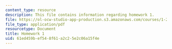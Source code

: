 ```yaml
---
content_type: resource
description: This file contains information regarding homework 1.
file: https://ol-ocw-studio-app-production.s3.amazonaws.com/courses/1-264j-database-internet-and-systems-integration-technologies-fall-2013/61ed459bef548f61a2c25e2c06a15f4e_MIT1_264JF13_HW1.pdf
file_type: application/pdf
resourcetype: Document
title: Homework 1
uid: 61ed459b-ef54-8f61-a2c2-5e2c06a15f4e
---
```

